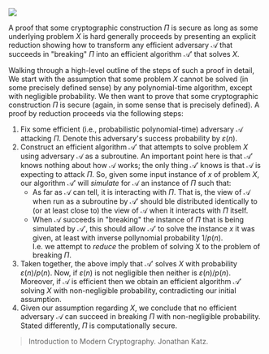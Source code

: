 
![](../../attach/Pasted%20image%2020231229113655.png)

A proof that some cryptographic construction $\Pi$ is secure as long as some underlying problem $X$ is hard generally proceeds by presenting an explicit reduction showing how to transform any efficient adversary $\mathcal{A}$ that succeeds in "breaking" $\Pi$ into an efficient algorithm $\mathcal{A}'$ that solves $X$. 

Walking through a high-level outline of the steps of such a proof in detail, We start with the assumption that some problem $X$ cannot be solved (in some precisely defined sense) by any polynomial-time algorithm, except with negligible probability. We then want to prove that some cryptographic construction $\Pi$ is secure (again, in some sense that is precisely defined). A proof by reduction proceeds via the following steps:

1. Fix some efficient (i.e., probabilistic polynomial-time) adversary $\mathcal{A}$ attacking $\Pi$. Denote this adversary's success probability by $\varepsilon(n)$.
2. Construct an efficient algorithm $\mathcal{A}'$ that attempts to solve problem $X$ using adversary $\mathcal{A}$ as a subroutine. An important point here is that $\mathcal{A}'$ knows nothing about how $\mathcal{A}$ works; the only thing $\mathcal{A}'$ knows is that $\mathcal{A}$ is expecting to attack $\Pi$. So, given some input instance of $x$ of problem $X$, our algorithm $\mathcal{A}'$ will *simulate* for $\mathcal{A}$ an instance of $\Pi$ such that:
	- As far as $\mathcal{A}$ can tell, it is interacting with $\Pi$. That is, the view of $\mathcal{A}$ when run as a subroutine by $\mathcal{A}'$ should ble distributed identically to (or at least close to) the view of $\mathcal{A}$ when it interacts with $\Pi$ itself.
	- When $\mathcal{A}$ succeeds in "breaking" the instance of $\Pi$ that is being simulated by $\mathcal{A}'$, this should allow $\mathcal{A}'$ to solve the instance $x$ it was given, at least with inverse pollynomial probability $1/p(n)$.  
	I.e. we attempt to *reduce* the problem of solving X to the problem of breaking $\Pi$.
1. Taken together, the above imply that $\mathcal{A}'$ solves $X$ with probability $\varepsilon(n)/p(n)$. Now, if $\varepsilon(n)$ is not negligible then neither is $\varepsilon(n)/p(n)$. Moreover, if $\mathcal{A}$ is efficient then we obtain an efficient algorithm $\mathcal{A}'$ solving $X$ with non-negligible probability, contradicting our initial assumption.
2. Given our assumption regarding $X$, we conclude that no efficient adversary $\mathcal{A}$ can succeed in breaking $\Pi$ with non-negligible probability. Stated differently, $\Pi$ is computationally secure.

> Introduction to Modern Cryptography. Jonathan Katz.